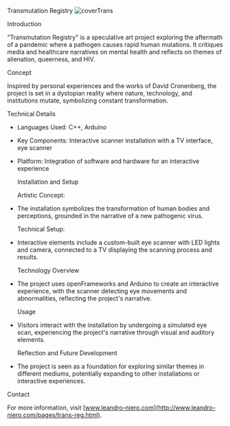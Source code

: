   Transmutation Registry
  ![coverTrans](https://github.com/leniero/transmutationRegistry/assets/67974866/60838ad1-7f19-4254-8cf2-991036cf52d8)

  Introduction

"Transmutation Registry" is a speculative art project exploring the aftermath of a pandemic where a pathogen causes rapid human mutations. It critiques media and healthcare narratives on mental health and reflects on themes of alienation, queerness, and HIV.

  Concept

Inspired by personal experiences and the works of David Cronenberg, the project is set in a dystopian reality where nature, technology, and institutions mutate, symbolizing constant transformation.

  Technical Details

- Languages Used: C++, Arduino
- Key Components: Interactive scanner installation with a TV interface, eye scanner
- Platform: Integration of software and hardware for an interactive experience

  Installation and Setup

  Artistic Concept:
- The installation symbolizes the transformation of human bodies and perceptions, grounded in the narrative of a new pathogenic virus.

  Technical Setup:
- Interactive elements include a custom-built eye scanner with LED lights and camera, connected to a TV displaying the scanning process and results.

  Technology Overview

- The project uses openFrameworks and Arduino to create an interactive experience, with the scanner detecting eye movements and abnormalities, reflecting the project's narrative.

  Usage

- Visitors interact with the installation by undergoing a simulated eye scan, experiencing the project's narrative through visual and auditory elements.

  Reflection and Future Development

- The project is seen as a foundation for exploring similar themes in different mediums, potentially expanding to other installations or interactive experiences.


Contact

For more information, visit [www.leandro-niero.com](http://www.leandro-niero.com/pages/trans-reg.html).
